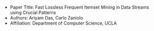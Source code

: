 * Paper Title: Fast Lossless Frequent Itemset Mining in Data Streams using Crucial Patterns
* Authors: Ariyam Das, Carlo Zaniolo
* Affiliation: Department of Computer Science, UCLA
